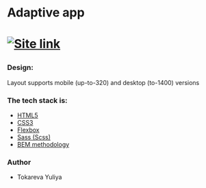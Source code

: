<h1>Adaptive app<h1>

<a href="https://yuliyatokareva.github.io/project/" rel="nofollow"><img alt="Site link" src="https://img.shields.io/badge/-Live%20app%20%E2%86%92-green?&style=for-the-badge" /></a>

<h3>Design:</h3>

<p>Layout supports mobile (up-to-320) and desktop (to-1400) versions<p>

<h3>The tech stack is:</h3>

<ul>
<li><a href="https://en.wikipedia.org/wiki/HTML5" rel="nofollow">HTML5</a></li>
<li><a href="https://en.wikipedia.org/wiki/Cascading_Style_Sheets" rel="nofollow">CSS3</a></li>
<li><a href="https://en.wikipedia.org/wiki/CSS_Flexible_Box_Layout" rel="nofollow">Flexbox</a></li>
<li><a href="https://sass-lang.com/" rel="nofollow">Sass (Scss)</a></li>
<li><a href="https://en.bem.info/methodology/" rel="nofollow">BEM methodology</a></li>
</ul>
<h3>Author</h3>
<ul>
<li>Tokareva Yuliya</li>
</ul>

